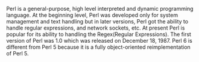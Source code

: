 Perl is a general-purpose, high level interpreted and dynamic programming language. 
At the beginning level, Perl was developed only for system management and text handling but in later versions, 
Perl got the ability to handle regular expressions, and network sockets, etc. 
At present Perl is popular for its ability to handling the Regex(Regular Expressions). 
The first version of Perl was 1.0 which was released on December 18, 1987. 
Perl 6 is different from Perl 5 because it is a fully object-oriented reimplementation of Perl 5.
